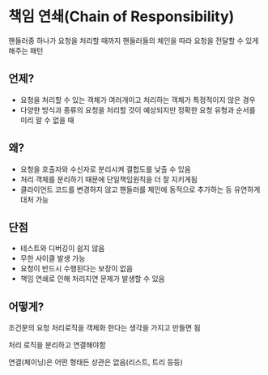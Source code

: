 # 책임 연쇄(Chain of Responsibility)

핸들러중 하나가 요청을 처리할 때까지 핸들러들의 체인을 따라 요청을 전달할 수 있게 해주는 패턴

## 언제?

+ 요청을 처리할 수 있는 객체가 여러개이고 처리하는 객체가 특정적이지 않은 경우
+ 다양한 방식과 종류의 요청을 처리할 것이 예상되지만 정확한 요청 유형과 순서를 미리 알 수 없을 때

## 왜?

+ 요청을 호출자와 수신자로 분리시켜 결합도를 낮출 수 있음
+ 처리 객체를 분리하기 때문에 단일책임원칙을 더 잘 지키게됨
+ 클라이언트 코드를 변경하지 않고 핸들러를 체인에 동적으로 추가하는 등 유연하게 대처 가능

## 단점

+ 테스트와 디버깅이 쉽지 않음
+ 무한 사이클 발생 가능
+ 요청이 반드시 수행된다는 보장이 없음
+ 책임 연쇄로 인해 처리지연 문제가 발생할 수 있음

## 어떻게?

조건문의 요청 처리로직을 객체화 한다는 생각을 가지고 만들면 됨

처리 로직을 분리하고 연결해야함

연결(체이닝)은 어떤 형태든 상관은 없음(리스트, 트리 등등)